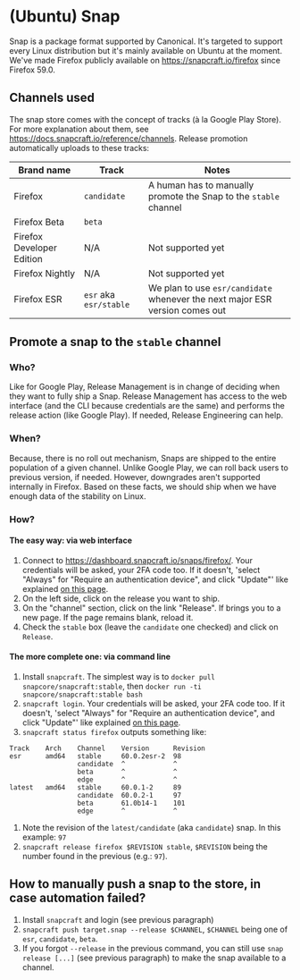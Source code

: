 # (Ubuntu) Snap

Snap is a package format supported by Canonical. It's targeted to support every Linux distribution but it's mainly available on Ubuntu at the moment. We've made Firefox publicly available on https://snapcraft.io/firefox since Firefox 59.0.


## Channels used

The snap store comes with the concept of tracks (à la Google Play Store). For more explanation about them, see https://docs.snapcraft.io/reference/channels. Release promotion automatically uploads to these tracks:

| Brand name              | Track        | Notes |
| ----------------------- | ------------ | ----- |
| Firefox                 | `candidate`  | A human has to manually promote the Snap to the `stable` channel |
| Firefox Beta            | `beta`       |       |
| Firefox Developer Edition | N/A        | Not supported yet |
| Firefox Nightly         | N/A          | Not supported yet |
| Firefox ESR             | `esr` aka `esr/stable` | We plan to use `esr/candidate` whenever the next major ESR version comes out | 


## Promote a snap to the `stable` channel

### Who?

Like for Google Play, Release Management is in change of deciding when they want to fully ship a Snap. Release Management has access to the web interface (and the CLI because credentials are the same) and performs the release action (like Google Play). If needed, Release Engineering can help.

### When?

Because, there is no roll out mechanism, Snaps are shipped to the entire population of a given channel. Unlike Google Play, we can roll back users to previous version, if needed. However, downgrades aren't supported internally in Firefox. Based on these facts, we should ship when we have enough data of the stability on Linux.

### How?

#### The easy way: via web interface

1. Connect to https://dashboard.snapcraft.io/snaps/firefox/. Your credentials will be asked, your 2FA code too. If it doesn't, 'select "Always" for "Require an authentication device", and click "Update"' like explained [on this page](https://help.ubuntu.com/community/SSO/FAQs/2FA#How_do_I_add_a_new_authentication_device_and_start_using_2-factor_authentication.3F).
1. On the left side, click on the release you want to ship.
1. On the "channel" section, click on the link "Release". If brings you to a new page. If the page remains blank, reload it.
1. Check the `stable` box (leave the `candidate` one checked) and click on `Release`.

#### The more complete one: via command line

1. Install `snapcraft`. The simplest way is to `docker pull snapcore/snapcraft:stable`, then `docker run -ti snapcore/snapcraft:stable bash`
1. `snapcraft login`. Your credentials will be asked, your 2FA code too. If it doesn't, 'select "Always" for "Require an authentication device", and click "Update"' like explained [on this page](https://help.ubuntu.com/community/SSO/FAQs/2FA#How_do_I_add_a_new_authentication_device_and_start_using_2-factor_authentication.3F).
1. `snapcraft status firefox` outputs something like:
```
Track    Arch    Channel    Version      Revision
esr      amd64   stable     60.0.2esr-2  98
                 candidate  ^            ^
                 beta       ^            ^
                 edge       ^            ^
latest   amd64   stable     60.0.1-2     89
                 candidate  60.0.2-1     97
                 beta       61.0b14-1    101
                 edge       ^            ^
```
1. Note the revision of the `latest/candidate` (aka `candidate`) snap. In this example: `97`
1. `snapcraft release firefox $REVISION stable`, `$REVISION` being the number found in the previous (e.g.: `97`).

## How to manually push a snap to the store, in case automation failed?

1. Install `snapcraft` and login (see previous paragraph)
1. `snapcraft push target.snap --release $CHANNEL`, `$CHANNEL` being one of `esr`, `candidate`, `beta`.
1. If you forgot `--release` in the previous command, you can still use `snap release [...]` (see previous paragraph) to make the snap available to a channel.

